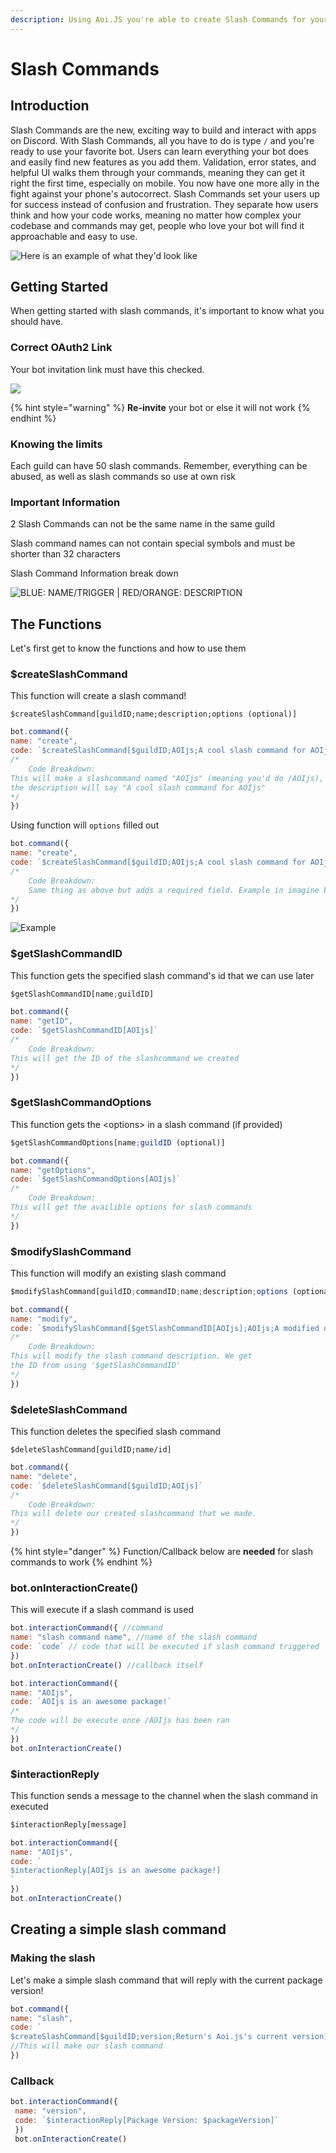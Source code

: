 ```yaml
---
description: Using Aoi.JS you're able to create Slash Commands for your Client.
---
```


# Slash Commands

## Introduction

Slash Commands are the new, exciting way to build and interact with apps on Discord. With Slash Commands, all you have to do is type `/` and you're ready to use your favorite bot. Users can learn everything your bot does and easily find new features as you add them. Validation, error states, and helpful UI walks them through your commands, meaning they can get it right the first time, especially on mobile. You now have one more ally in the fight against your phone's autocorrect. Slash Commands set your users up for success instead of confusion and frustration. They separate how users think and how your code works, meaning no matter how complex your codebase and commands may get, people who love your bot will find it approachable and easy to use.

![Here is an example of what they&apos;d look like](../../.gitbook/assets/image%20%2850%29.png)

## Getting Started

When getting started with slash commands, it's important to know what you should have.

### Correct OAuth2 Link

Your bot invitation link must have this checked.

![](../../.gitbook/assets/image%20%284%29.png)

{% hint style="warning" %}
**Re-invite** your bot or else it will not work
{% endhint %}

### Knowing the limits

Each guild can have 50 slash commands. Remember, everything can be abused, as well as slash commands so use at own risk

### Important Information

2 Slash Commands can not be the same name in the same guild

Slash command names can not contain special symbols and must be shorter than 32 characters

Slash Command Information break down

![BLUE: NAME/TRIGGER \| RED/ORANGE: DESCRIPTION](../../.gitbook/assets/image%20%2873%29.png)

## The Functions

Let's first get to know the functions and how to use them

### $createSlashCommand

This function will create a slash command!

```text
$createSlashCommand[guildID;name;description;options (optional)]
```

```javascript
bot.command({
name: "create",
code: `$createSlashCommand[$guildID;AOIjs;A cool slash command for AOIjs]`
/*
    Code Breakdown:
This will make a slashcommand named "AOIjs" (meaning you'd do /AOIjs),
the description will say "A cool slash command for AOIjs"
*/
})
```

Using function will `options` filled out

```javascript
bot.command({
name: "create",
code: `$createSlashCommand[$guildID;AOIjs;A cool slash command for AOIjs;message]`
/*
    Code Breakdown:
    Same thing as above but adds a required field. Example in imagine below
*/
})
```

![Example](../../.gitbook/assets/image%20%2834%29%20%282%29%20%282%29%20%282%29%20%282%29%20%282%29%20%282%29%20%282%29%20%282%29%20%282%29.png)

### $getSlashCommandID

This function gets the specified slash command's id that we can use later

```javascript
$getSlashCommandID[name;guildID]
```

```javascript
bot.command({
name: "getID",
code: `$getSlashCommandID[AOIjs]`
/*
    Code Breakdown:
This will get the ID of the slashcommand we created
*/
})
```

### $getSlashCommandOptions

This function gets the &lt;options&gt; in a slash command \(if provided\)

```javascript
$getSlashCommandOptions[name;guildID (optional)]
```

```javascript
bot.command({
name: "getOptions",
code: `$getSlashCommandOptions[AOIjs]`
/*
    Code Breakdown:
This will get the availible options for slash commands
*/
})
```

### $modifySlashCommand

This function will modify an existing slash command

```javascript
$modifySlashCommand[guildID;commandID;name;description;options (optional)]
```

```javascript
bot.command({
name: "modify",
code: `$modifySlashCommand[$getSlashCommandID[AOIjs];AOIjs;A modified description... wow]`
/*
    Code Breakdown:
This will modify the slash command description. We get
the ID from using '$getSlashCommandID'
*/
})
```

### $deleteSlashCommand

This function deletes the specified slash command

```text
$deleteSlashCommand[guildID;name/id]
```

```javascript
bot.command({
name: "delete",
code: `$deleteSlashCommand[$guildID;AOIjs]`
/*
    Code Breakdown:
This will delete our created slashcommand that we made.
*/
})
```

{% hint style="danger" %}
Function/Callback below are **needed** for slash commands to work
{% endhint %}

### bot.onInteractionCreate\(\)

This will execute if a slash command is used

```javascript
bot.interactionCommand({ //command
name: "slash command name", //name of the slash command
code: `code` // code that will be executed if slash command triggered
})
bot.onInteractionCreate() //callback itself
```

```javascript
bot.interactionCommand({
name: "AOIjs", 
code: `AOIjs is an awesome package!`
/*
The code will be execute once /AOIjs has been ran
*/
})
bot.onInteractionCreate()
```

### $interactionReply

This function sends a message to the channel when the slash command in executed

```javascript
$interactionReply[message]
```

```javascript
bot.interactionCommand({
name: "AOIjs", 
code: `
$interactionReply[AOIjs is an awesome package!]
` 
})
bot.onInteractionCreate()
```

## Creating a simple slash command

### Making the slash

Let's make a simple slash command that will reply with the current package version!

```javascript
bot.command({
name: "slash",
code: `
$createSlashCommand[$guildID;version;Return's Aoi.js's current version]`
//This will make our slash command
})
```

### Callback

```javascript
bot.interactionCommand({
 name: "version", 
 code: `$interactionReply[Package Version: $packageVersion]`
 })
 bot.onInteractionCreate()
```

